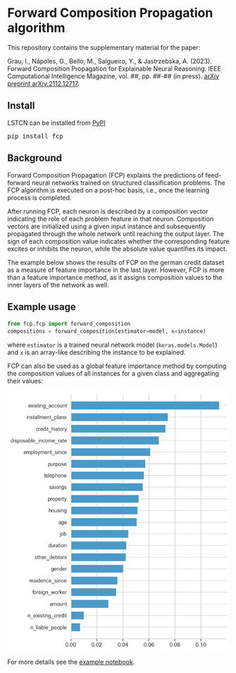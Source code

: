 # Forward Composition Propagation algorithm

This repository contains the supplementary material for the paper: 

Grau, I., Nápoles, G., Bello, M., Salgueiro, Y., & Jastrzebska, A. (2023). Forward Composition Propagation for Explainable Neural Reasoning. IEEE Computational Intelligence Magazine, vol. ##, pp. ##-## (in press). [arXiv preprint arXiv:2112.12717](https://arxiv.org/abs/2112.12717).

## Install

LSTCN can be installed from [PyPI](https://pypi.org/project/lstcn)

<pre>
pip install fcp
</pre>

## Background

Forward Composition Propagation (FCP) explains the predictions of feed-forward neural networks trained on structured classification problems. The FCP algorithm is executed on a post-hoc basis, i.e., once the learning process is completed. 

After running FCP, each neuron is described by a composition vector indicating the role of each problem feature in that neuron. Composition vectors are initialized using a given input instance and subsequently propagated through the whole network until reaching the output layer. The sign of each composition value indicates whether the corresponding feature excites or inhibits the neuron, while the absolute value quantifies its impact. 

The example below shows the results of FCP on the german credit dataset as a measure of feature importance in the last layer. However, FCP is more than a feature importance method, as it assigns composition values to the inner layers of the network as well.

## Example usage

```python
from fcp.fcp import forward_composition
compositions = forward_composition(estimator=model, x=instance)
```

where `estimator` is a trained neural network model (`keras.models.Model`) and `x` is an array-like describing the instance to be explained.

FCP can also be used as a global feature importance method by computing the composition values of all instances for a given class and aggregating their values:

<p align="center">
  <img src="https://github.com/igraugar/fcp/blob/main/experiments/fcp_german.png?raw=true" width="1400" />
</p>

For more details see the [example notebook](experiments/example_german_vs_shap_lrp.ipynb).